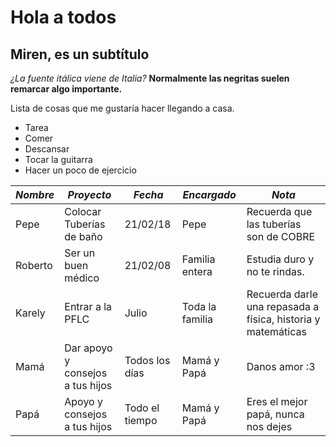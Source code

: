 ﻿# Hola a todos
## Miren, es un subtítulo

_¿La fuente itálica viene de Italia?_
**Normalmente las negritas suelen remarcar algo importante.**

Lista de cosas que me gustaría hacer llegando a casa.

 - Tarea
 - Comer
 - Descansar
 - Tocar la guitarra
 - Hacer un poco de ejercicio
 

|  _**Nombre**_ |_**Proyecto**_   |_**Fecha**_   | _**Encargado**_  | _**Nota**_  |
|---|---|---|---|---|
|Pepe|  Colocar Tuberías de baño | 21/02/18  |Pepe  |  Recuerda que las tuberías son de COBRE |
|Roberto  | Ser un buen médico  | 21/02/08  |  Familia entera | Estudia duro y no te rindas.  |
| Karely  |Entrar a la PFLC   |Julio   | Toda la familia  |   Recuerda darle una repasada a física, historia y matemáticas|
| Mamá |Dar apoyo y consejos a tus hijos    |Todos los días   | Mamá y Papá  | Danos amor :3  |
|  Papá |  Apoyo y consejos a tus hijos |  Todo el tiempo |   Mamá y Papá| Eres el mejor papá, nunca nos dejes  |

